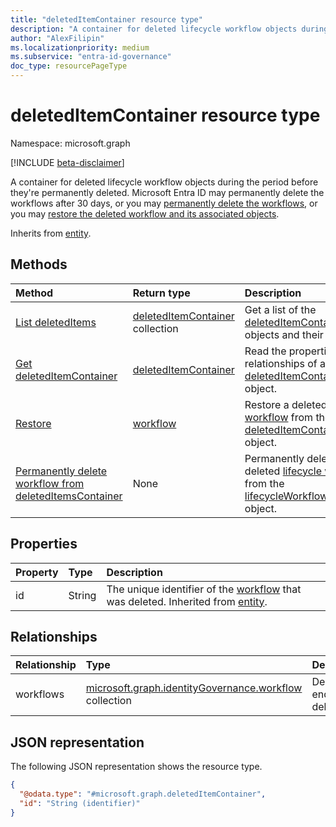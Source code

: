 ```yaml
---
title: "deletedItemContainer resource type"
description: "A container for deleted lifecycle workflow objects during the period before they're permanently deleted."
author: "AlexFilipin"
ms.localizationpriority: medium
ms.subservice: "entra-id-governance"
doc_type: resourcePageType
---
```


# deletedItemContainer resource type

Namespace: microsoft.graph

[!INCLUDE [beta-disclaimer](../../includes/beta-disclaimer.md)]

A container for deleted lifecycle workflow objects during the period before they're permanently deleted. Microsoft Entra ID may permanently delete the workflows after 30 days, or you may [permanently delete the workflows](../api/identitygovernance-deletedItemcontainer-delete.md), or you may [restore the deleted workflow and its associated objects](../api/identitygovernance-workflow-restore.md).

Inherits from [entity](../resources/entity.md).

## Methods

|Method|Return type|Description|
|:---|:---|:---|
|[List deletedItems](../api/identitygovernance-lifecycleworkflowscontainer-list-deleteditems.md)|[deletedItemContainer](../resources/deleteditemcontainer.md) collection|Get a list of the [deletedItemContainer](../resources/deleteditemcontainer.md) objects and their properties.|
|[Get deletedItemContainer](../api/identitygovernance-deleteditemcontainer-get.md)|[deletedItemContainer](../resources/deleteditemcontainer.md)|Read the properties and relationships of a [deletedItemContainer](../resources/deleteditemcontainer.md) object.|
|[Restore](../api/identitygovernance-workflow-restore.md)|[workflow](../resources/identitygovernance-workflow.md)|Restore a deleted [lifecycle workflow](../resources/identitygovernance-workflow.md) from the [deletedItemContainer](../resources/deleteditemcontainer.md) object.|
|[Permanently delete workflow from deletedItemsContainer](../api/identitygovernance-deletedItemcontainer-delete.md)|None|Permanently delete a deleted [lifecycle workflow](../resources/identitygovernance-workflow.md) from the [lifecycleWorkflowsContainer](../resources/identitygovernance-lifecycleworkflowscontainer.md) object.|

## Properties

|Property|Type|Description|
|:---|:---|:---|
|id|String|The unique identifier of the [workflow](../resources/identitygovernance-workflow.md) that was deleted. Inherited from [entity](../resources/entity.md).|

## Relationships

|Relationship|Type|Description|
|:---|:---|:---|
|workflows|[microsoft.graph.identityGovernance.workflow](../resources/identitygovernance-workflow.md) collection|Deleted workflows that end up in the deletedItemsContainer.|

## JSON representation

The following JSON representation shows the resource type.
<!-- {
  "blockType": "resource",
  "keyProperty": "id",
  "@odata.type": "microsoft.graph.deletedItemContainer",
  "baseType": "microsoft.graph.entity",
  "openType": false
}
-->
``` json
{
  "@odata.type": "#microsoft.graph.deletedItemContainer",
  "id": "String (identifier)"
}
```

